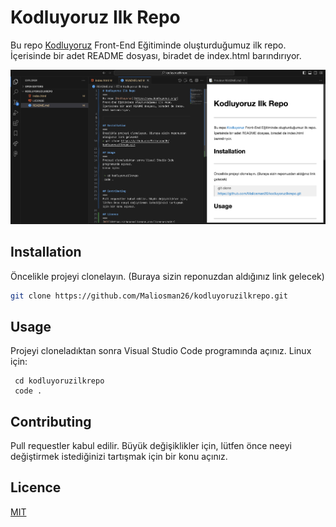 # Kodluyoruz Ilk Repo

Bu repo [Kodluyoruz](https://www.kodluyoruz.org/) Front-End Eğitiminde oluşturduğumuz ilk repo. İçerisinde bir adet README dosyası, biradet de index.html barındırıyor.

![Kodluyoruz image](kodluyoruzimage.png)

## Installation

Öncelikle projeyi clonelayın. (Buraya sizin reponuzdan aldığınız link gelecek)

```bash
git clone https://github.com/Maliosman26/kodluyoruzilkrepo.git
```

## Usage 

Projeyi cloneladıktan sonra Visual Studio Code programında açınız.
Linux için:

```linux
 cd kodluyoruzilkrepo
 code .
```

## Contributing 

Pull requestler kabul edilir. Büyük değişiklikler için, lütfen önce neeyi değiştirmek istediğinizi tartışmak için bir konu açınız.

## Licence

[MIT](https://choosealicense.com/licenses/mit/)